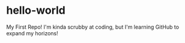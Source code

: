 # hello-world
My First Repo!
I'm kinda scrubby at coding, but I'm learning GitHub to expand my horizons!
